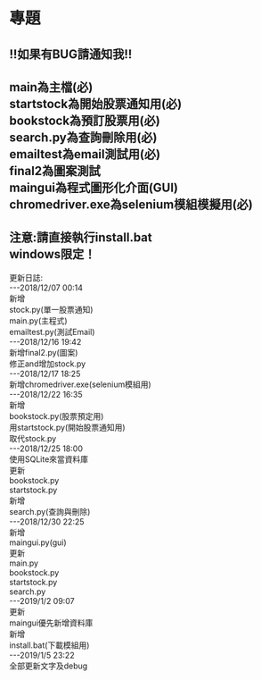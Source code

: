 # 專題
!!如果有BUG請通知我!!      
-------
main為主檔(必)      
startstock為開始股票通知用(必)      
bookstock為預訂股票用(必)     
search.py為查詢刪除用(必)     
emailtest為email測試用(必)      
final2為圖案測試      
maingui為程式圖形化介面(GUI)      
chromedriver.exe為selenium模組模擬用(必)      
-------
注意:請直接執行install.bat     
windows限定！      
-------
更新日誌:     
---2018/12/07   00:14      
新增      
stock.py(單一股票通知)      
main.py(主程式)     
emailtest.py(測試Email)          
---2018/12/16   19:42      
新增final2.py(圖案)     
修正and增加stock.py      
---2018/12/17   18:25      
新增chromedriver.exe(selenium模組用)     
---2018/12/22   16:35     
新增      
bookstock.py(股票預定用)      
用startstock.py(開始股票通知用)     
取代stock.py  
---2018/12/25   18:00   
使用SQLite來當資料庫     
更新      
bookstock.py      
startstock.py     
新增      
search.py(查詢與刪除)      
---2018/12/30   22:25     
新增      
maingui.py(gui)     
更新      
main.py     
bookstock.py      
startstock.py     
search.py     
---2019/1/2   09:07     
更新      
maingui優先新增資料庫      
新增      
install.bat(下載模組用)      
---2019/1/5   23:22     
全部更新文字及debug      
